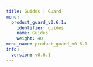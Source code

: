 ```yaml
---
title: Guides | Guard
menu:
  product_guard_v0.6.1:
    identifier: guides
    name: Guides
    weight: 40
menu_name: product_guard_v0.6.1
info:
  version: v0.6.1
---
```


